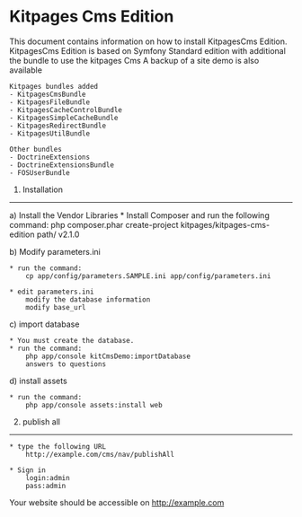Kitpages Cms Edition
========================

This document contains information on how to install KitpagesCms Edition.
KitpagesCms Edition is based on Symfony Standard edition with additional the bundle to use the kitpages Cms
A backup of a site demo is also available

    Kitpages bundles added
    - KitpagesCmsBundle
    - KitpagesFileBundle
    - KitpagesCacheControlBundle
    - KitpagesSimpleCacheBundle
    - KitpagesRedirectBundle
    - KitpagesUtilBundle

    Other bundles
    - DoctrineExtensions
    - DoctrineExtensionsBundle
    - FOSUserBundle

1) Installation
---------------

a) Install the Vendor Libraries
    * Install Composer and run the following command:
        php composer.phar create-project kitpages/kitpages-cms-edition path/ v2.1.0

b) Modify parameters.ini

    * run the command:
        cp app/config/parameters.SAMPLE.ini app/config/parameters.ini

    * edit parameters.ini
        modify the database information
        modify base_url

c) import database

    * You must create the database.
    * run the command:
        php app/console kitCmsDemo:importDatabase
        answers to questions

d) install assets

    * run the command:
        php app/console assets:install web




2) publish all
-----------------------
    * type the following URL
        http://example.com/cms/nav/publishAll

    * Sign in
        login:admin
        pass:admin


Your website should be accessible on  http://example.com

